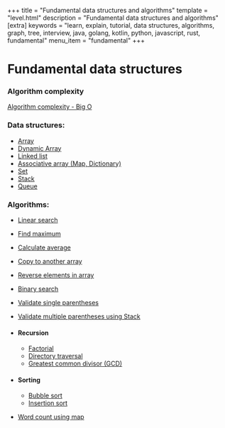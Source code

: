 +++
title = "Fundamental data structures and algorithms"
template = "level.html"
description = "Fundamental data structures and algorithms"
[extra]
    keywords = "learn, explain, tutorial, data structures, algorithms, graph, tree, interview, java, golang, kotlin, python, javascript, rust, fundamental"
    menu_item = "fundamental"
+++

# Fundamental data structures

### Algorithm complexity
[Algorithm complexity - Big O](/fundamental/bigo)

### Data structures:

- [Array](/fundamental/array) 
- [Dynamic Array](/fundamental/dynamic-array)
- [Linked list](/fundamental/linkedlist)
- [Associative array (Map, Dictionary)](/fundamental/map)
- [Set](/fundamental/set) 
- [Stack](/fundamental/stack)
- [Queue](/fundamental/queue)

### Algorithms:

- [Linear search](/fundamental/linear-search) 
- [Find maximum](/fundamental/find-maximum)
- [Calculate average](/fundamental/average)
- [Copy to another array](/fundamental/copy-array)
- [Reverse elements in array](/fundamental/reverse-array)
- [Binary search](/fundamental/binary-search)
- [Validate single parentheses](/fundamental/validate-single-parentheses)
- [Validate multiple parentheses using Stack](/fundamental/validate-multiple-parentheses)
- #### Recursion
  - [Factorial](/fundamental/recursive-factorial)
  - [Directory traversal](/fundamental/recursive-directory-traversal)
  - [Greatest common divisor (GCD)](/fundamental/recursive-greatest-common-divisor) 

- #### Sorting
  - [Bubble sort](/fundamental/bubble-sort)
  - [Insertion sort](/fundamental/insertion-sort)
- [Word count using map](/fundamental/word-count)






